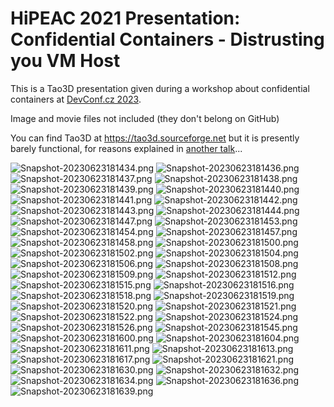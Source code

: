 HiPEAC 2021 Presentation: Confidential Containers - Distrusting you VM Host
============================================================================

This is a Tao3D presentation given during a workshop about confidential
containers at [DevConf.cz 2023][devconf].

Image and movie files not included (they don't belong on GitHub)

You can find Tao3D at https://tao3d.sourceforge.net but it is presently barely
functional, for reasons explained in [another talk][petprojects]...

[devconf]: https://devconfcz2023.sched.com/event/1MYoy/confidential-containers-coco-workshop
[petprojects]: https://www.youtube.com/watch?v=E7N9Mmq65Dw


![Snapshot-20230623181434.png](snapshots/Snapshot-20230623181434.png)
![Snapshot-20230623181436.png](snapshots/Snapshot-20230623181436.png)
![Snapshot-20230623181437.png](snapshots/Snapshot-20230623181437.png)
![Snapshot-20230623181438.png](snapshots/Snapshot-20230623181438.png)
![Snapshot-20230623181439.png](snapshots/Snapshot-20230623181439.png)
![Snapshot-20230623181440.png](snapshots/Snapshot-20230623181440.png)
![Snapshot-20230623181441.png](snapshots/Snapshot-20230623181441.png)
![Snapshot-20230623181442.png](snapshots/Snapshot-20230623181442.png)
![Snapshot-20230623181443.png](snapshots/Snapshot-20230623181443.png)
![Snapshot-20230623181444.png](snapshots/Snapshot-20230623181444.png)
![Snapshot-20230623181447.png](snapshots/Snapshot-20230623181447.png)
![Snapshot-20230623181453.png](snapshots/Snapshot-20230623181453.png)
![Snapshot-20230623181454.png](snapshots/Snapshot-20230623181454.png)
![Snapshot-20230623181457.png](snapshots/Snapshot-20230623181457.png)
![Snapshot-20230623181458.png](snapshots/Snapshot-20230623181458.png)
![Snapshot-20230623181500.png](snapshots/Snapshot-20230623181500.png)
![Snapshot-20230623181502.png](snapshots/Snapshot-20230623181502.png)
![Snapshot-20230623181504.png](snapshots/Snapshot-20230623181504.png)
![Snapshot-20230623181506.png](snapshots/Snapshot-20230623181506.png)
![Snapshot-20230623181508.png](snapshots/Snapshot-20230623181508.png)
![Snapshot-20230623181509.png](snapshots/Snapshot-20230623181509.png)
![Snapshot-20230623181512.png](snapshots/Snapshot-20230623181512.png)
![Snapshot-20230623181515.png](snapshots/Snapshot-20230623181515.png)
![Snapshot-20230623181516.png](snapshots/Snapshot-20230623181516.png)
![Snapshot-20230623181518.png](snapshots/Snapshot-20230623181518.png)
![Snapshot-20230623181519.png](snapshots/Snapshot-20230623181519.png)
![Snapshot-20230623181520.png](snapshots/Snapshot-20230623181520.png)
![Snapshot-20230623181521.png](snapshots/Snapshot-20230623181521.png)
![Snapshot-20230623181522.png](snapshots/Snapshot-20230623181522.png)
![Snapshot-20230623181524.png](snapshots/Snapshot-20230623181524.png)
![Snapshot-20230623181526.png](snapshots/Snapshot-20230623181526.png)
![Snapshot-20230623181545.png](snapshots/Snapshot-20230623181545.png)
![Snapshot-20230623181600.png](snapshots/Snapshot-20230623181600.png)
![Snapshot-20230623181604.png](snapshots/Snapshot-20230623181604.png)
![Snapshot-20230623181611.png](snapshots/Snapshot-20230623181611.png)
![Snapshot-20230623181613.png](snapshots/Snapshot-20230623181613.png)
![Snapshot-20230623181617.png](snapshots/Snapshot-20230623181617.png)
![Snapshot-20230623181621.png](snapshots/Snapshot-20230623181621.png)
![Snapshot-20230623181630.png](snapshots/Snapshot-20230623181630.png)
![Snapshot-20230623181632.png](snapshots/Snapshot-20230623181632.png)
![Snapshot-20230623181634.png](snapshots/Snapshot-20230623181634.png)
![Snapshot-20230623181636.png](snapshots/Snapshot-20230623181636.png)
![Snapshot-20230623181639.png](snapshots/Snapshot-20230623181639.png)
